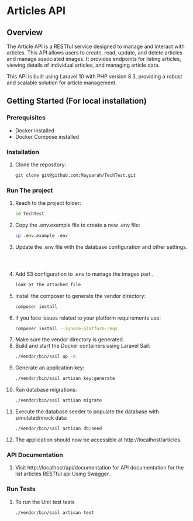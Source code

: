 # Articles API


## Overview

The Article API is a RESTful service designed to manage and interact with articles. This API allows users to create, read, update, and delete articles and manage associated images. It provides endpoints for listing articles, viewing details of individual articles, and managing article data.

This API is built using Laravel 10 with PHP version 8.3, providing a robust and scalable solution for article management.
## Getting Started (For local installation)

### Prerequisites

- Docker installed
- Docker Compose installed

### Installation

1. Clone the repository:

   ```bash
   git clone git@github.com:Maysarah/TechTest.git

### Run The project
1. Reach to the project folder:
   ```bash
   cd TechTest

2. Copy the .env.example file to create a new .env file:
    ```bash
   cp .env.example .env

3. Update the .env file with the database configuration and other settings.
    ```bash

       

4. Add S3 configuration to .env to manage the images part .
    ```bash
   look at the attached file
   
5. Install the composer to generate the vendor directory:
    ```bash
    composer install
6. If you face issues related to your platform requirements use:
    ```bash
    composer install --ignore-platform-reqs
7. Make sure the vendor directory is generated.
8. Build and start the Docker containers using Laravel Sail:
    ```bash
   ./vendor/bin/sail up -d

9. Generate an application key:
    ```bash
   ./vendor/bin/sail artisan key:generate

10. Run database migrations:
      ```bash
    ./vendor/bin/sail artisan migrate

11. Execute the database seeder to populate the database with simulated/mock data:
      ```bash
    ./vendor/bin/sail artisan db:seed

12. The application should now be accessible at http://localhost/articles.

### API Documentation
1. Visit http://localhost/api/documentation for API documentation for the list articles RESTful api  Using Swagger.

### Run Tests
1. To run the Unit test tests
    ```bash
   ./vendor/bin/sail artisan test
